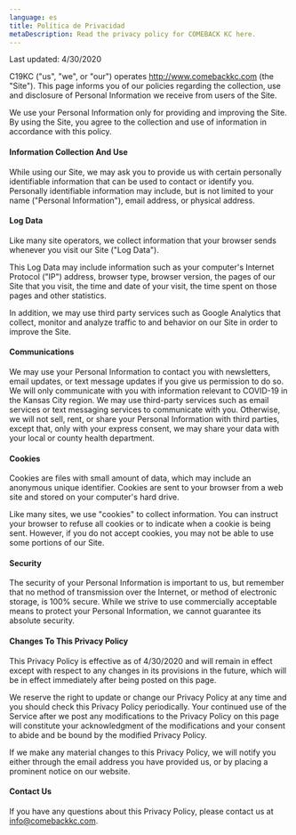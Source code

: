 ```yaml
---
language: es
title: Política de Privacidad
metaDescription: Read the privacy policy for COMEBACK KC here.
---
```

Last updated: 4/30/2020

C19KC ("us", "we", or "our") operates <http://www.comebackkc.com> (the "Site"). This page informs you of our policies regarding the collection, use and disclosure of Personal Information we receive from users of the Site.

We use your Personal Information only for providing and improving the Site. By using the Site, you agree to the collection and use of information in accordance with this policy.

#### Information Collection And Use

While using our Site, we may ask you to provide us with certain personally identifiable information that can be used to contact or identify you. Personally identifiable information may include, but is not limited to your name ("Personal Information"), email address, or physical address.

#### Log Data

Like many site operators, we collect information that your browser sends whenever you visit our Site ("Log Data").

This Log Data may include information such as your computer's Internet Protocol ("IP") address, browser type, browser version, the pages of our Site that you visit, the time and date of your visit, the time spent on those pages and other statistics.

In addition, we may use third party services such as Google Analytics that collect, monitor and analyze traffic to and behavior on our Site in order to improve the Site.

#### Communications

We may use your Personal Information to contact you with newsletters, email updates, or text message updates if you give us permission to do so. We will only communicate with you with information relevant to COVID-19 in the Kansas City region. We may use third-party services such as email services or text messaging services to communicate with you. Otherwise, we will not sell, rent, or share your Personal Information with third parties, except that, only with your express consent, we may share your data with your local or county health department.

#### Cookies

Cookies are files with small amount of data, which may include an anonymous unique identifier. Cookies are sent to your browser from a web site and stored on your computer's hard drive.

Like many sites, we use "cookies" to collect information. You can instruct your browser to refuse all cookies or to indicate when a cookie is being sent. However, if you do not accept cookies, you may not be able to use some portions of our Site.

#### Security

The security of your Personal Information is important to us, but remember that no method of transmission over the Internet, or method of electronic storage, is 100% secure. While we strive to use commercially acceptable means to protect your Personal Information, we cannot guarantee its absolute security.

#### Changes To This Privacy Policy

This Privacy Policy is effective as of 4/30/2020 and will remain in effect except with respect to any changes in its provisions in the future, which will be in effect immediately after being posted on this page.

We reserve the right to update or change our Privacy Policy at any time and you should check this Privacy Policy periodically. Your continued use of the Service after we post any modifications to the Privacy Policy on this page will constitute your acknowledgment of the modifications and your consent to abide and be bound by the modified Privacy Policy.

If we make any material changes to this Privacy Policy, we will notify you either through the email address you have provided us, or by placing a prominent notice on our website.

#### Contact Us

If you have any questions about this Privacy Policy, please contact us at [info@comebackkc.com](mailto:info@comebackkc.com).